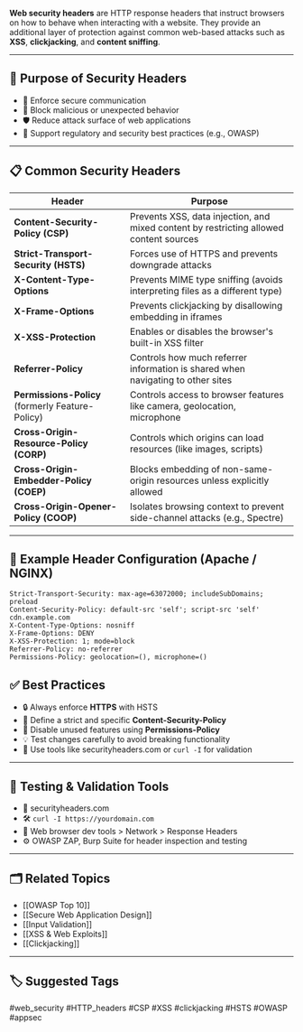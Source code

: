 **Web security headers** are HTTP response headers that instruct browsers on how to behave when interacting with a website. They provide an additional layer of protection against common web-based attacks such as **XSS**, **clickjacking**, and **content sniffing**.

---

## 🎯 Purpose of Security Headers

- 🔐 Enforce secure communication
- 🚫 Block malicious or unexpected behavior
- 🛡 Reduce attack surface of web applications
- 📜 Support regulatory and security best practices (e.g., OWASP)

---

## 📋 Common Security Headers

| Header                    | Purpose |
|---------------------------|---------|
| **Content-Security-Policy (CSP)** | Prevents XSS, data injection, and mixed content by restricting allowed content sources |
| **Strict-Transport-Security (HSTS)** | Forces use of HTTPS and prevents downgrade attacks |
| **X-Content-Type-Options** | Prevents MIME type sniffing (avoids interpreting files as a different type) |
| **X-Frame-Options** | Prevents clickjacking by disallowing embedding in iframes |
| **X-XSS-Protection** | Enables or disables the browser's built-in XSS filter |
| **Referrer-Policy** | Controls how much referrer information is shared when navigating to other sites |
| **Permissions-Policy** (formerly Feature-Policy) | Controls access to browser features like camera, geolocation, microphone |
| **Cross-Origin-Resource-Policy (CORP)** | Controls which origins can load resources (like images, scripts) |
| **Cross-Origin-Embedder-Policy (COEP)** | Blocks embedding of non-same-origin resources unless explicitly allowed |
| **Cross-Origin-Opener-Policy (COOP)** | Isolates browsing context to prevent side-channel attacks (e.g., Spectre) |

---

## 🧱 Example Header Configuration (Apache / NGINX)

```http
Strict-Transport-Security: max-age=63072000; includeSubDomains; preload
Content-Security-Policy: default-src 'self'; script-src 'self' cdn.example.com
X-Content-Type-Options: nosniff
X-Frame-Options: DENY
X-XSS-Protection: 1; mode=block
Referrer-Policy: no-referrer
Permissions-Policy: geolocation=(), microphone=()
```

## ✅ Best Practices

- 🔒 Always enforce **HTTPS** with HSTS
- 🧠 Define a strict and specific **Content-Security-Policy**
- 🚫 Disable unused features using **Permissions-Policy**
- 💡 Test changes carefully to avoid breaking functionality
- 🧪 Use tools like securityheaders.com or `curl -I` for validation

---

## 🧪 Testing & Validation Tools

- 🔧 securityheaders.com
- 🛠 `curl -I https://yourdomain.com`
- 🧰 Web browser dev tools > Network > Response Headers
- ⚙️ OWASP ZAP, Burp Suite for header inspection and testing

---

## 🗂 Related Topics

- [[OWASP Top 10]]
- [[Secure Web Application Design]]
- [[Input Validation]]
- [[XSS & Web Exploits]]
- [[Clickjacking]]

---

## 🏷 Suggested Tags

#web_security #HTTP_headers #CSP #XSS #clickjacking #HSTS #OWASP #appsec